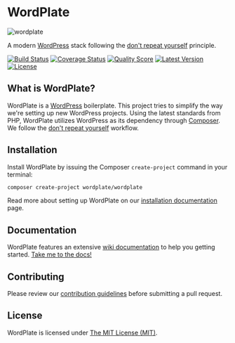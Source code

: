 WordPlate
=========

![wordplate](https://cloud.githubusercontent.com/assets/499192/9743256/a84e145c-5665-11e5-9ed1-235c0b395459.png)

A modern [WordPress](https://github.com/WordPress/WordPress) stack following the [don't repeat yourself](http://en.wikipedia.org/wiki/Don't_repeat_yourself) principle.

[![Build Status](https://img.shields.io/travis/wordplate/framework/master.svg?style=flat)](https://travis-ci.org/wordplate/framework)
[![Coverage Status](https://img.shields.io/scrutinizer/coverage/g/wordplate/framework.svg?style=flat)](https://scrutinizer-ci.com/g/wordplate/framework/code-structure)
[![Quality Score](https://img.shields.io/scrutinizer/g/wordplate/framework.svg?style=flat)](https://scrutinizer-ci.com/g/wordplate/framework)
[![Latest Version](https://img.shields.io/github/release/wordplate/wordplate.svg?style=flat)](https://github.com/wordplate/wordplate/releases)
[![License](https://img.shields.io/packagist/l/wordplate/wordplate.svg?style=flat)](https://packagist.org/packages/wordplate/wordplate)

## What is WordPlate?

WordPlate is a [WordPress](https://github.com/WordPress/WordPress) boilerplate. This project tries to simplify the way we're setting up new WordPress projects. Using the latest standards from PHP, WordPlate utilizes WordPress as its dependency through [Composer](https://getcomposer.org/). We follow the [don't repeat yourself](http://en.wikipedia.org/wiki/Don't_repeat_yourself) workflow.

## Installation

Install WordPlate by issuing the Composer `create-project` command in your terminal:

```bash
composer create-project wordplate/wordplate
```

Read more about setting up WordPlate on our [installation documentation](https://github.com/wordplate/wordplate/wiki/installation) page.

## Documentation

WordPlate features an extensive [wiki documentation](https://github.com/wordplate/wordplate/wiki) to help you getting started. [Take me to the docs!](https://github.com/wordplate/wordplate/wiki)

## Contributing

Please review our [contribution guidelines](https://github.com/wordplate/framework/blob/master/CONTRIBUTING.md) before submitting a pull request.

## License

WordPlate is licensed under [The MIT License (MIT)](LICENSE).
